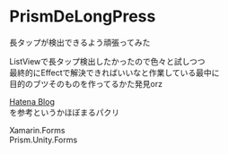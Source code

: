 # PrismDeLongPress
長タップが検出できるよう頑張ってみた



ListViewで長タップ検出したかったので色々と試しつつ  
最終的にEffectで解決できればいいなと作業している最中に  
目的のブツそのものを作ってるかた発見orz


[Hatena Blog](http://kamusoft.hatenablog.jp/entry/2016/11/24/023805 "Xamarin.Formsで割と何にでもCommandをくっつけるEffect")  
を参考というかほぼまるパクリ  

Xamarin.Forms  
Prism.Unity.Forms
